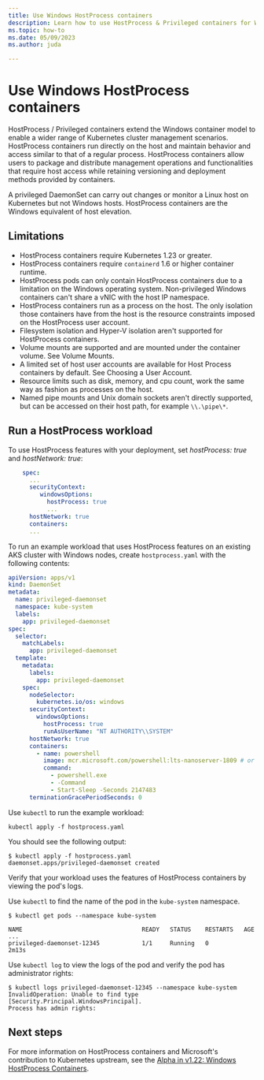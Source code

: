 ```yaml
---
title: Use Windows HostProcess containers
description: Learn how to use HostProcess & Privileged containers for Windows workloads on AKS
ms.topic: how-to
ms.date: 05/09/2023
ms.author: juda

---
```


# Use Windows HostProcess containers

HostProcess / Privileged containers extend the Windows container model to enable a wider range of Kubernetes cluster management scenarios. HostProcess containers run directly on the host and maintain behavior and access similar to that of a regular process. HostProcess containers allow users to package and distribute management operations and functionalities that require host access while retaining versioning and deployment methods provided by containers.

A privileged DaemonSet can carry out changes or monitor a Linux host on Kubernetes but not Windows hosts. HostProcess containers are the Windows equivalent of host elevation.

## Limitations

* HostProcess containers require Kubernetes 1.23 or greater.
* HostProcess containers require `containerd` 1.6 or higher container runtime.
* HostProcess pods can only contain HostProcess containers due to a limitation on the Windows operating system. Non-privileged Windows containers can't share a vNIC with the host IP namespace.
* HostProcess containers run as a process on the host. The only isolation those containers have from the host is the resource constraints imposed on the HostProcess user account.
* Filesystem isolation and Hyper-V isolation aren't supported for HostProcess containers.
* Volume mounts are supported and are mounted under the container volume. See Volume Mounts.
* A limited set of host user accounts are available for Host Process containers by default. See Choosing a User Account.
* Resource limits such as disk, memory, and cpu count, work the same way as fashion as processes on the host.
* Named pipe mounts and Unix domain sockets aren't directly supported, but can be accessed on their host path, for example `\\.\pipe\*`.

## Run a HostProcess workload

To use HostProcess features with your deployment, set *hostProcess: true* and *hostNetwork: true*:  

```yaml
    spec:
      ...
      securityContext:
         windowsOptions:
           hostProcess: true
           ...
      hostNetwork: true
      containers:
      ...
```

To run an example workload that uses HostProcess features on an existing AKS cluster with Windows nodes, create `hostprocess.yaml` with the following contents:

```yaml
apiVersion: apps/v1
kind: DaemonSet
metadata:
  name: privileged-daemonset
  namespace: kube-system
  labels:
    app: privileged-daemonset
spec:
  selector:
    matchLabels:
      app: privileged-daemonset
  template:
    metadata:
      labels:
        app: privileged-daemonset
    spec:
      nodeSelector:
        kubernetes.io/os: windows
      securityContext:
        windowsOptions:
          hostProcess: true
          runAsUserName: "NT AUTHORITY\\SYSTEM"
      hostNetwork: true
      containers:
        - name: powershell
          image: mcr.microsoft.com/powershell:lts-nanoserver-1809 # or lts-nanoserver-ltsc2022
          command:
            - powershell.exe
            - -Command
            - Start-Sleep -Seconds 2147483
      terminationGracePeriodSeconds: 0
```

Use `kubectl` to run the example workload:

```azurecli-interactive
kubectl apply -f hostprocess.yaml
```

You should see the following output:

```output
$ kubectl apply -f hostprocess.yaml
daemonset.apps/privileged-daemonset created
```

Verify that your workload uses the features of HostProcess containers by viewing the pod's logs.

Use `kubectl` to find the name of the pod in the `kube-system` namespace.

```output
$ kubectl get pods --namespace kube-system

NAME                                  READY   STATUS    RESTARTS   AGE
...
privileged-daemonset-12345            1/1     Running   0          2m13s
```

Use `kubectl log` to view the logs of the pod and verify the pod has administrator rights:

```output
$ kubectl logs privileged-daemonset-12345 --namespace kube-system
InvalidOperation: Unable to find type [Security.Principal.WindowsPrincipal].
Process has admin rights:
```

## Next steps

For more information on HostProcess containers and Microsoft's contribution to Kubernetes upstream, see the [Alpha in v1.22: Windows HostProcess Containers][blog-post].

<!-- LINKS - External -->
[blog-post]: https://kubernetes.io/blog/2021/08/16/windows-hostprocess-containers/
